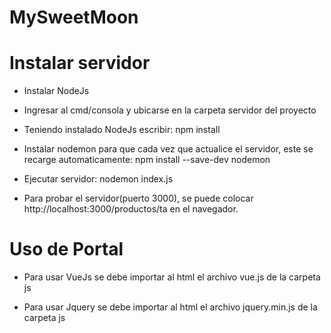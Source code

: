 # MySweetMoon

# Instalar servidor

- Instalar NodeJs

- Ingresar al cmd/consola y ubicarse en la carpeta servidor del proyecto

- Teniendo instalado NodeJs escribir: npm install

- Instalar nodemon para que cada vez que actualice el servidor, este se recarge automaticamente: npm install --save-dev nodemon

- Ejecutar servidor: nodemon index.js

- Para probar el servidor(puerto 3000), se puede colocar http://localhost:3000/productos/ta en el navegador.

# Uso de Portal

- Para usar VueJs se debe importar al html el archivo vue.js de la carpeta js

- Para usar Jquery se debe importar al html el archivo jquery.min.js de la carpeta js
